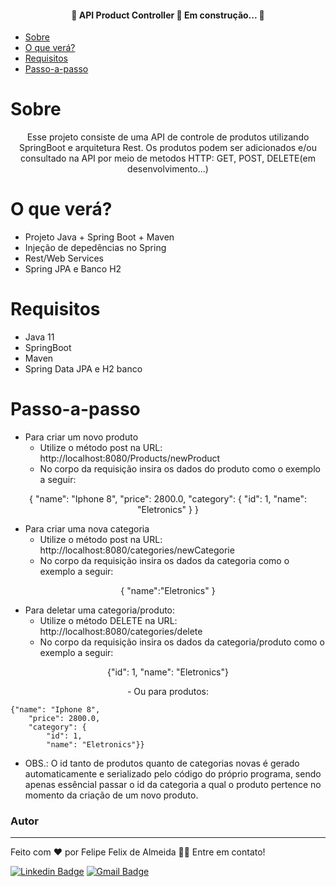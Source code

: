 <h4 align="center"> 
	🚧  API Product Controller 🚀 Em construção...  🚧
</h4>



<!--ts-->
   * [Sobre](#Sobre)
   * [O que verá?](#O-que-verá)
   * [Requisitos](#Requisitos)
   * [Passo-a-passo](#Passo-a-passo)
   

   
<!--te-->

Sobre 
=================
<p align="center">Esse projeto consiste de uma API de controle de produtos utilizando SpringBoot e arquitetura Rest. Os produtos podem ser adicionados e/ou consultado na API por meio de metodos HTTP: GET, POST, DELETE(em desenvolvimento...)</p>



O que verá? 
=================
* Projeto Java + Spring Boot + Maven
* Injeção de depedências no Spring
* Rest/Web Services
* Spring JPA e Banco H2

Requisitos 
=================
* Java 11
* SpringBoot
* Maven
* Spring Data JPA e H2 banco

Passo-a-passo 
=================
* Para criar um novo produto 
	- Utilize o método post na URL: http://localhost:8080/Products/newProduct
	- No corpo da requisição insira os dados do produto como o exemplo a seguir:
<p align="center">
	{
    "name": "Iphone 8",
        "price": 2800.0,
        "category": {
            "id": 1,
            "name": "Eletronics"
        }
	}
	</p>
	
* Para criar uma nova categoria 
	- Utilize o método post na URL: http://localhost:8080/categories/newCategorie
	- No corpo da requisição insira os dados da categoria como o exemplo a seguir:
<p align="center">
{
    "name":"Eletronics"
}
</p>

* Para deletar uma categoria/produto:
	- Utilize o método DELETE na URL: http://localhost:8080/categories/delete
	- No corpo da requisição insira os dados da categoria/produto como o exemplo a seguir:
<p align="center"> {"id": 1,
 "name": "Eletronics"} </p>

<p align="center">
- Ou para produtos: 
	
	{"name": "Iphone 8",
        "price": 2800.0,
        "category": {
            "id": 1,
            "name": "Eletronics"}}
	
</p>

* OBS.: O id tanto de produtos quanto de categorias novas é gerado automaticamente e serializado pelo código do próprio programa, sendo apenas essêncial passar o id da categoria a qual o produto pertence no momento da criação de um novo produto.
### Autor
---
  Feito com ❤️ por Felipe Felix de Almeida 👋🏽 Entre em contato!

[![Linkedin Badge](https://img.shields.io/badge/-Felipe-blue?style=flat-square&logo=Linkedin&logoColor=white&link=https://www.linkedin.com/in/tgmarinho/)](https://www.linkedin.com/in/felipe-felix-0729371a7/) 
[![Gmail Badge](https://img.shields.io/badge/-felipe1felixalmeida@gmail.com-c14438?style=flat-square&logo=Gmail&logoColor=white&link=mailto:tgmarinho@gmail.com)](mailto:felipe1felixalmeida@gmail.com)

